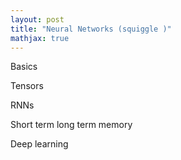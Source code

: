 ```yaml
---
layout: post
title: "Neural Networks (squiggle )"
mathjax: true
---
```




Basics

Tensors

RNNs

Short term long term memory

Deep learning